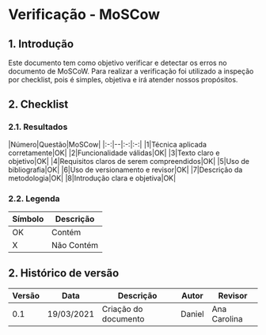 # Verificação - MoSCow

## 1. Introdução
Este documento tem como objetivo verificar e detectar os erros no documento de MoSCoW. Para realizar a verificação foi utilizado a inspeção por checklist, pois é simples, objetiva e irá atender nossos propósitos.

## 2. Checklist

### 2.1. Resultados
|Número|Questão|MoSCow|
|:-:|--|:-:|:-:|
|1|Técnica aplicada corretamente|OK|
|2|Funcionalidade válidas|OK|
|3|Texto claro e objetivo|OK|
|4|Requisitos claros de serem compreendidos|OK|
|5|Uso de bibliografia|OK|
|6|Uso de versionamento e revisor|OK|
|7|Descrição da metodologia|OK|
|8|Introdução clara e objetiva|OK|

### 2.2. Legenda
|Símbolo|Descrição|
|--|--|
|OK|Contém|
|X|Não Contém|

## 2. Histórico de versão

| Versão | Data       | Descrição                                           | Autor          | Revisor        |
| ------ | ---------- | --------------------------------------------------- | -------------- | -------------- |
| 0.1    | 19/03/2021 | Criação do documento                                | Daniel         | Ana Carolina   |
